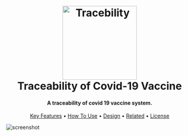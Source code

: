 <h1 align="center">
  <br>
  <a href="#"><img src="https://lh3.googleusercontent.com/pw/AM-JKLU3sGh0UAsmHTWbRiiGMevNaVJemHrXMU7qIKq649AtnlLHbGmlxPM0Gh1H8BMTqfDIhO7aZu4ZwJBhdhLDsyLkNaDIAYeRtg1iCj-FTojKNU1BySwHiU632lw3Gl6B5C9iVLtkrZBxnMDqAajt8_1o=w243-h53-no?authuser=0" alt="Tracebility" width="200"></a>
  <br>
  Traceability of Covid-19 Vaccine 
  <br>
</h1>

<h4 align="center">A traceability of covid 19 vaccine system<a href="http://electron.atom.io" target="_blank"></a>.</h4>


<p align="center">
  <a href="#key-features">Key Features</a> •
  <a href="#how-to-use">How To Use</a> •
  <a href="#credits">Design</a> •
  <a href="#related">Related</a> •
  <a href="#license">License</a>
</p>


![screenshot](https://lh3.googleusercontent.com/it04GARmbhfywgKbuRxk0GHkXylNP1TyPg4IjpjcZ-1SaC8qk8fQSVbMI-cobO497VywSbTjUmJTWS6UPV4qKz-nKIyBmMyAQy1arTZAhObkAV8qfZZv2tmPG1CgLy5rxPEc0gPY-LwmVla4hxBoNnyZvh4xqB9vlSzAQmpllORY4xHa4TRC1cLzpnkZw1EdKv0fQQt8ycry9F-KVI4Ic9jQMCF9oluVmOhRW3LCAGemR4HcYkcDKY6b1KK3eYaoZz1j4KAQim_7ZZZtKQ0Lw3OX3MVd6TUwk_BliRCqGeAWZPDJNCp5LL76Mtpgbs1jY_oIPWOj9EdmWT9AIvGvwjda9OuovARNHNMJUY_6zL-R--evgVvBMoSo0o8EIgoyICADpxGwxXfFcaeZq02AfpHCsbSpXYzwIKLsgm4KKjCkmte841R-IsH2tlZSkQBcBfT_wxLl7_fu_KsD2QZL8B1N90GQmgFiKef1RBqgkFW9s2HL_1p4H4T3rYvCPsNhLpyja8PIgTd0xvbMNevFUV6dTf6S9yI_BUKC6ZN5bgeymnZ0NaDejrTh3Wad9CjM2fzcHF5gT74jV_E4UIfxtrN_wUZweVQVcFOrI13ZMHZww1_61tIBFHuzcbA2iMlVsEhJ5yO39-5wd4JD0RrqekG7460dpv17yRQvZApQk09aymOf25w3hkq9G6oYXekDu4K_vQuVWMV8d3Xr532ug3c=w1578-h789-no?authuser=0)